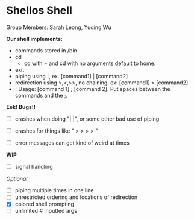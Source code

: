 # Shellos Shell
Group Members: Sarah Leong, Yuqing Wu

**Our shell implements:**
- commands stored in /bin
- cd
  - cd with ~ and cd with no arguments default to home.
- exit
- piping using |, ex. [command1] | [command2]
- redirection using >,<,>>, no chaining. ex: [command1] > [command2]
- ; Usage: [command 1] ; [command 2]. Put spaces between the commands and the ;.

**Eek! Bugs!!**
- [ ] crashes when doing "| |", or some other bad use of piping
- [ ] crashes for things like " > > > > "
- [ ] error messages can get kind of weird at times


**WIP**
- [ ] signal handling

_Optional_
- [ ] piping multiple times in one line
- [ ] unrestricted ordering and locations of redirection
- [X] colored shell prompting
- [ ] unlimited # inputted args
